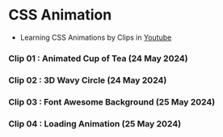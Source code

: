 # CSS Animation
- Learning CSS Animations by Clips in [Youtube](https://youtube.com/playlist?list=PL5e68lK9hEzcZLltZrc3NDlKWS3XygchY&si=5SBDiuqwyLqcqAPM)

### Clip 01 : Animated Cup of Tea (24 May 2024)

### Clip 02 : 3D Wavy Circle (24 May 2024)

### Clip 03 : Font Awesome Background (25 May 2024)

### Clip 04 : Loading Animation (25 May 2024)